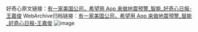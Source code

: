 好奇心原文链接：[有一家美国公司，希望用 App 来做地震预警_智能_好奇心日报-王嘉俊](https://www.qdaily.com/articles/3408.html)
WebArchive归档链接：[有一家美国公司，希望用 App 来做地震预警_智能_好奇心日报-王嘉俊](http://web.archive.org/web/20190623152138/https://www.qdaily.com/articles/3408.html)
![image](http://ww3.sinaimg.cn/large/007d5XDply1g3vaq5m3vuj30u02k1b29)